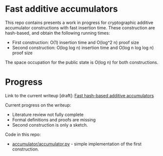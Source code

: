 # Fast additive accumulators

This repo contains presents a work in progress for cryptographic additive accumulator constructions with fast insertion time.
These construction are hash-based, and obtain the following running times:

- First construction: O(1) insertion time and O(log^2 n) proof size 
- Second construction: O(log log n) insertion time and O(log n log log n) proof size

The space occupation for the public state is O(log n) for both constructions.

# Progress

Link to the current writeup [draft]: [Fast hash-based additive accumulators](docs/paper-draft.pdf)

Current progress on the writeup:
- Literature review not fully complete
- Formal definitions and proofs are missing
- Second construction is only a sketch.

Code in this repo:
- [accumulator/accumulator.py](accumulator.py) - simple implementation of the first construction.

